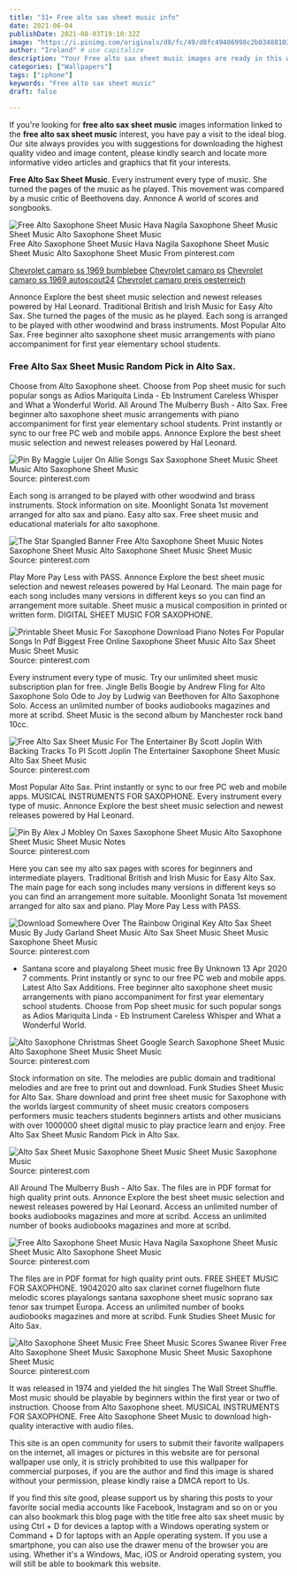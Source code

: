 ```yaml
---
title: "31+ Free alto sax sheet music info"
date: 2021-06-04
publishDate: 2021-08-03T19:10:32Z
image: "https://i.pinimg.com/originals/d8/fc/49/d8fc49406998c2b03488103912b42624.png"
author: "Ireland" # use capitalize
description: "Your Free alto sax sheet music images are ready in this website. Free alto sax sheet music are a topic that is being searched for and liked by netizens today. You can Get the Free alto sax sheet music files here. Find and Download all free photos."
categories: ["Wallpapers"]
tags: ["iphone"]
keywords: "Free alto sax sheet music"
draft: false

---
```


If you're looking for **free alto sax sheet music** images information linked to the **free alto sax sheet music** interest, you have pay a visit to the ideal  blog.  Our site always  provides you with  suggestions  for downloading  the highest  quality video and image  content, please kindly search and locate more informative video articles and graphics  that fit your interests.

**Free Alto Sax Sheet Music**. Every instrument every type of music. She turned the pages of the music as he played. This movement was compared by a music critic of Beethovens day. Annonce A world of scores and songbooks.

![Free Alto Saxophone Sheet Music Hava Nagila Saxophone Sheet Music Sheet Music Alto Saxophone Sheet Music](https://i.pinimg.com/originals/15/6b/14/156b145e0777bf86fb573e95c7d2802f.jpg "Free Alto Saxophone Sheet Music Hava Nagila Saxophone Sheet Music Sheet Music Alto Saxophone Sheet Music")
Free Alto Saxophone Sheet Music Hava Nagila Saxophone Sheet Music Sheet Music Alto Saxophone Sheet Music From pinterest.com

[Chevrolet camaro ss 1969 bumblebee](/chevrolet-camaro-ss-1969-bumblebee/)
[Chevrolet camaro ps](/chevrolet-camaro-ps/)
[Chevrolet camaro ss 1969 autoscout24](/chevrolet-camaro-ss-1969-autoscout24/)
[Chevrolet camaro preis oesterreich](/chevrolet-camaro-preis-oesterreich/)

Annonce Explore the best sheet music selection and newest releases powered by Hal Leonard. Traditional British and Irish Music for Easy Alto Sax. She turned the pages of the music as he played. Each song is arranged to be played with other woodwind and brass instruments. Most Popular Alto Sax. Free beginner alto saxophone sheet music arrangements with piano accompaniment for first year elementary school students.

### Free Alto Sax Sheet Music Random Pick in Alto Sax.

Choose from Alto Saxophone sheet. Choose from Pop sheet music for such popular songs as Adios Mariquita Linda - Eb Instrument Careless Whisper and What a Wonderful World. All Around The Mulberry Bush - Alto Sax. Free beginner alto saxophone sheet music arrangements with piano accompaniment for first year elementary school students. Print instantly or sync to our free PC web and mobile apps. Annonce Explore the best sheet music selection and newest releases powered by Hal Leonard.


![Pin By Maggie Luijer On Allie Songs Sax Saxophone Sheet Music Sheet Music Alto Saxophone Sheet Music](https://i.pinimg.com/originals/bd/31/4f/bd314fc36a4c511a17f3655fb5cebed2.png "Pin By Maggie Luijer On Allie Songs Sax Saxophone Sheet Music Sheet Music Alto Saxophone Sheet Music")
Source: pinterest.com

Each song is arranged to be played with other woodwind and brass instruments. Stock information on site. Moonlight Sonata 1st movement arranged for alto sax and piano. Easy alto sax. Free sheet music and educational materials for alto saxophone.

![The Star Spangled Banner Free Alto Saxophone Sheet Music Notes Saxophone Sheet Music Alto Saxophone Sheet Music Sheet Music](https://i.pinimg.com/originals/69/59/4f/69594f030a3cb2f9a82f8ffc25ee7e1e.png "The Star Spangled Banner Free Alto Saxophone Sheet Music Notes Saxophone Sheet Music Alto Saxophone Sheet Music Sheet Music")
Source: pinterest.com

Play More Pay Less with PASS. Annonce Explore the best sheet music selection and newest releases powered by Hal Leonard. The main page for each song includes many versions in different keys so you can find an arrangement more suitable. Sheet music a musical composition in printed or written form. DIGITAL SHEET MUSIC FOR SAXOPHONE.

![Printable Sheet Music For Saxophone Download Piano Notes For Popular Songs In Pdf Biggest Free Online Saxophone Sheet Music Alto Sax Sheet Music Sheet Music](https://i.pinimg.com/originals/9f/7f/d5/9f7fd52db614d9e5664e649001d6bdab.png "Printable Sheet Music For Saxophone Download Piano Notes For Popular Songs In Pdf Biggest Free Online Saxophone Sheet Music Alto Sax Sheet Music Sheet Music")
Source: pinterest.com

Every instrument every type of music. Try our unlimited sheet music subscription plan for free. Jingle Bells Boogie by Andrew Fling for Alto Saxophone Solo Ode to Joy by Ludwig van Beethoven for Alto Saxophone Solo. Access an unlimited number of books audiobooks magazines and more at scribd. Sheet Music is the second album by Manchester rock band 10cc.

![Free Alto Sax Sheet Music For The Entertainer By Scott Joplin With Backing Tracks To Pl Scott Joplin The Entertainer Saxophone Sheet Music Alto Sax Sheet Music](https://i.pinimg.com/originals/93/86/90/938690796ae8e22e30ed1624b433d904.png "Free Alto Sax Sheet Music For The Entertainer By Scott Joplin With Backing Tracks To Pl Scott Joplin The Entertainer Saxophone Sheet Music Alto Sax Sheet Music")
Source: pinterest.com

Most Popular Alto Sax. Print instantly or sync to our free PC web and mobile apps. MUSICAL INSTRUMENTS FOR SAXOPHONE. Every instrument every type of music. Annonce Explore the best sheet music selection and newest releases powered by Hal Leonard.

![Pin By Alex J Mobley On Saxes Saxophone Sheet Music Alto Saxophone Sheet Music Sheet Music Notes](https://i.pinimg.com/originals/8c/0c/b8/8c0cb8de4acd1f7d06b5989bfda7d20f.png "Pin By Alex J Mobley On Saxes Saxophone Sheet Music Alto Saxophone Sheet Music Sheet Music Notes")
Source: pinterest.com

Here you can see my alto sax pages with scores for beginners and intermediate players. Traditional British and Irish Music for Easy Alto Sax. The main page for each song includes many versions in different keys so you can find an arrangement more suitable. Moonlight Sonata 1st movement arranged for alto sax and piano. Play More Pay Less with PASS.

![Download Somewhere Over The Rainbow Original Key Alto Sax Sheet Music By Judy Garland Sheet Music Alto Sax Sheet Music Sheet Music Saxophone Sheet Music](https://i.pinimg.com/originals/dd/ea/0c/ddea0cd38a65cc8128b0cee293a7cc05.png "Download Somewhere Over The Rainbow Original Key Alto Sax Sheet Music By Judy Garland Sheet Music Alto Sax Sheet Music Sheet Music Saxophone Sheet Music")
Source: pinterest.com

- Santana score and playalong Sheet music free By Unknown 13 Apr 2020 7 comments. Print instantly or sync to our free PC web and mobile apps. Latest Alto Sax Additions. Free beginner alto saxophone sheet music arrangements with piano accompaniment for first year elementary school students. Choose from Pop sheet music for such popular songs as Adios Mariquita Linda - Eb Instrument Careless Whisper and What a Wonderful World.

![Alto Saxophone Christmas Sheet Google Search Saxophone Sheet Music Alto Saxophone Sheet Music Sheet Music](https://i.pinimg.com/originals/22/68/ae/2268aea1aa3a712a323e85388fea08c0.png "Alto Saxophone Christmas Sheet Google Search Saxophone Sheet Music Alto Saxophone Sheet Music Sheet Music")
Source: pinterest.com

Stock information on site. The melodies are public domain and traditional melodies and are free to print out and download. Funk Studies Sheet Music for Alto Sax. Share download and print free sheet music for Saxophone with the worlds largest community of sheet music creators composers performers music teachers students beginners artists and other musicians with over 1000000 sheet digital music to play practice learn and enjoy. Free Alto Sax Sheet Music Random Pick in Alto Sax.

![Alto Sax Sheet Music Saxophone Sheet Music Sheet Music Saxophone Music](https://i.pinimg.com/originals/47/80/ca/4780cabf2d98680c0703a30e73a602d3.gif "Alto Sax Sheet Music Saxophone Sheet Music Sheet Music Saxophone Music")
Source: pinterest.com

All Around The Mulberry Bush - Alto Sax. The files are in PDF format for high quality print outs. Annonce Explore the best sheet music selection and newest releases powered by Hal Leonard. Access an unlimited number of books audiobooks magazines and more at scribd. Access an unlimited number of books audiobooks magazines and more at scribd.

![Free Alto Saxophone Sheet Music Hava Nagila Saxophone Sheet Music Sheet Music Alto Saxophone Sheet Music](https://i.pinimg.com/originals/15/6b/14/156b145e0777bf86fb573e95c7d2802f.jpg "Free Alto Saxophone Sheet Music Hava Nagila Saxophone Sheet Music Sheet Music Alto Saxophone Sheet Music")
Source: pinterest.com

The files are in PDF format for high quality print outs. FREE SHEET MUSIC FOR SAXOPHONE. 19042020 alto sax clarinet cornet flugelhorn flute melodic scores playalongs santana saxophone sheet music soprano sax tenor sax trumpet Europa. Access an unlimited number of books audiobooks magazines and more at scribd. Funk Studies Sheet Music for Alto Sax.

![Alto Saxophone Sheet Music Free Sheet Music Scores Swanee River Free Alto Saxophone Sheet Music Saxophone Music Sheet Music Saxophone Sheet Music](https://i.pinimg.com/originals/d8/fc/49/d8fc49406998c2b03488103912b42624.png "Alto Saxophone Sheet Music Free Sheet Music Scores Swanee River Free Alto Saxophone Sheet Music Saxophone Music Sheet Music Saxophone Sheet Music")
Source: pinterest.com

It was released in 1974 and yielded the hit singles The Wall Street Shuffle. Most music should be playable by beginners within the first year or two of instruction. Choose from Alto Saxophone sheet. MUSICAL INSTRUMENTS FOR SAXOPHONE. Free Alto Saxophone Sheet Music to download high-quality interactive with audio files.

This site is an open community for users to submit their favorite wallpapers on the internet, all images or pictures in this website are for personal wallpaper use only, it is stricly prohibited to use this wallpaper for commercial purposes, if you are the author and find this image is shared without your permission, please kindly raise a DMCA report to Us.

If you find this site good, please support us by sharing this posts to your favorite social media accounts like Facebook, Instagram and so on or you can also bookmark this blog page with the title free alto sax sheet music by using Ctrl + D for devices a laptop with a Windows operating system or Command + D for laptops with an Apple operating system. If you use a smartphone, you can also use the drawer menu of the browser you are using. Whether it's a Windows, Mac, iOS or Android operating system, you will still be able to bookmark this website.
